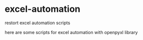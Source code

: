 # excel-automation


restort excel automation scripts 


here are some scripts for excel automation 
with openpyxl library 
